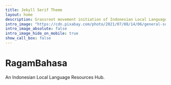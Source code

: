 ```yaml
---
title: Jekyll Serif Theme
layout: home
description: Grassroot movement initiation of Indonesian Local Language Resources Collecting.
intro_image: "https://cdn.pixabay.com/photo/2021/07/08/14/06/general-soedirman-6396997_960_720.jpg" # "images/illustrations/pointing.svg"
intro_image_absolute: false
intro_image_hide_on_mobile: true
show_call_box: false
---
```


# RagamBahasa
An Indonesian Local Language Resources Hub.
